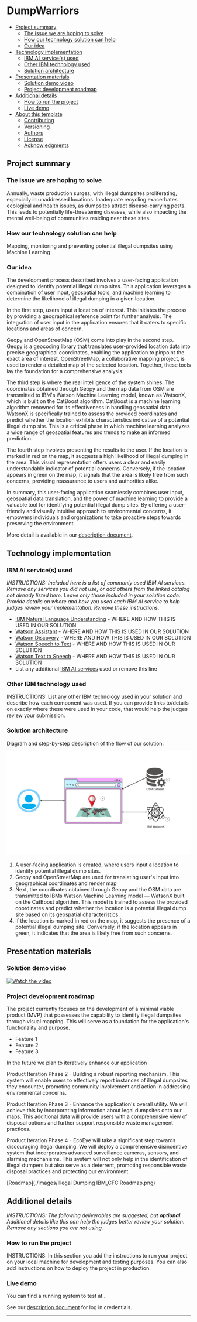 # DumpWarriors

- [Project summary](#project-summary)
  - [The issue we are hoping to solve](#the-issue-we-are-hoping-to-solve)
  - [How our technology solution can help](#how-our-technology-solution-can-help)
  - [Our idea](#our-idea)
- [Technology implementation](#technology-implementation)
  - [IBM AI service(s) used](#ibm-ai-services-used)
  - [Other IBM technology used](#other-ibm-technology-used)
  - [Solution architecture](#solution-architecture)
- [Presentation materials](#presentation-materials)
  - [Solution demo video](#solution-demo-video)
  - [Project development roadmap](#project-development-roadmap)
- [Additional details](#additional-details)
  - [How to run the project](#how-to-run-the-project)
  - [Live demo](#live-demo)
- [About this template](#about-this-template)
  - [Contributing](#contributing)
  - [Versioning](#versioning)
  - [Authors](#authors)
  - [License](#license)
  - [Acknowledgments](#acknowledgments)

## Project summary

### The issue we are hoping to solve

Annually, waste production surges, with illegal dumpsites proliferating, especially in unaddressed locations. Inadequate recycling exacerbates ecological and health issues, as dumpsites attract disease-carrying pests. This leads to potentially life-threatening diseases, while also impacting the mental well-being of communities residing near these sites.

### How our technology solution can help

Mapping, monitoring and preventing potential illegal dumpsites using Machine Learning

### Our idea


The development process described involves a user-facing application designed to identify potential illegal dump sites. This application leverages a combination of user input, geospatial tools, and machine learning to determine the likelihood of illegal dumping in a given location.

In the first step, users input a location of interest. This initiates the process by providing a geographical reference point for further analysis. The integration of user input in the application ensures that it caters to specific locations and areas of concern.

Geopy and OpenStreetMap (OSM) come into play in the second step. Geopy is a geocoding library that translates user-provided location data into precise geographical coordinates, enabling the application to pinpoint the exact area of interest. OpenStreetMap, a collaborative mapping project, is used to render a detailed map of the selected location. Together, these tools lay the foundation for a comprehensive analysis.

The third step is where the real intelligence of the system shines. The coordinates obtained through Geopy and the map data from OSM are transmitted to IBM's Watson Machine Learning model, known as WatsonX, which is built on the CatBoost algorithm. CatBoost is a machine learning algorithm renowned for its effectiveness in handling geospatial data. WatsonX is specifically trained to assess the provided coordinates and predict whether the location exhibits characteristics indicative of a potential illegal dump site. This is a critical phase in which machine learning analyzes a wide range of geospatial features and trends to make an informed prediction.

The fourth step involves presenting the results to the user. If the location is marked in red on the map, it suggests a high likelihood of illegal dumping in the area. This visual representation offers users a clear and easily understandable indicator of potential concerns. Conversely, if the location appears in green on the map, it signals that the area is likely free from such concerns, providing reassurance to users and authorities alike.


In summary, this user-facing application seamlessly combines user input, geospatial data translation, and the power of machine learning to provide a valuable tool for identifying potential illegal dump sites. By offering a user-friendly and visually intuitive approach to environmental concerns, it empowers individuals and organizations to take proactive steps towards preserving the environment.

More detail is available in our [description document](./docs/DESCRIPTION.md).

## Technology implementation

### IBM AI service(s) used

_INSTRUCTIONS: Included here is a list of commonly used IBM AI services. Remove any services you did not use, or add others from the linked catalog not already listed here. Leave only those included in your solution code. Provide details on where and how you used each IBM AI service to help judges review your implementation. Remove these instructions._

- [IBM Natural Language Understanding](https://cloud.ibm.com/catalog/services/natural-language-understanding) - WHERE AND HOW THIS IS USED IN OUR SOLUTION
- [Watson Assistant](https://cloud.ibm.com/catalog/services/watson-assistant) - WHERE AND HOW THIS IS USED IN OUR SOLUTION
- [Watson Discovery](https://cloud.ibm.com/catalog/services/watson-discovery) - WHERE AND HOW THIS IS USED IN OUR SOLUTION
- [Watson Speech to Text](https://cloud.ibm.com/catalog/services/speech-to-text) - WHERE AND HOW THIS IS USED IN OUR SOLUTION
- [Watson Text to Speech](https://cloud.ibm.com/catalog/services/text-to-speech) - WHERE AND HOW THIS IS USED IN OUR SOLUTION
- List any additional [IBM AI services](https://cloud.ibm.com/catalog?category=ai#services) used or remove this line

### Other IBM technology used

INSTRUCTIONS: List any other IBM technology used in your solution and describe how each component was used. If you can provide links to/details on exactly where these were used in your code, that would help the judges review your submission.

### Solution architecture

Diagram and step-by-step description of the flow of our solution:

![Solution Architecture](./images/SolutionArchitecture.jpg)

1. A user-facing application is created, where users input a location to identify potential illegal dump sites.
2. Geopy and OpenStreetMap are used for translating user's input into geographical coordinates and render map
3. Next, the coordinates obtained through Geopy and the OSM data are transmitted to IBMs Watson Machine Learning model — WatsonX built on the CatBoost algorithm. This model is trained to assess the provided coordinates and predict whether the location is a potential illegal dump site based on its geospatial characteristics.
4. If the location is marked in red on the map, it suggests the presence of a potential illegal dumping site. Conversely, if the location appears in green, it indicates that the area is likely free from such concerns.


## Presentation materials


### Solution demo video

[![Watch the video](https://raw.githubusercontent.com/Liquid-Prep/Liquid-Prep/main/images/readme/IBM-interview-video-image.png)](https://youtu.be/vOgCOoy_Bx0)

### Project development roadmap

The project currently focuses on the development of a minimal viable product (MVP) that possesses the capability to identify illegal dumpsites through visual mapping. This will serve as a foundation for the application's functionality and purpose.

- Feature 1
- Feature 2
- Feature 3

In the future we plan to iteratively enhance our application 

Product Iteration Phase 2 - Building a robust reporting mechanism. This system will enable users to effectively report instances of illegal dumpsites they encounter, promoting community involvement and action in addressing environmental concerns.

Product Iteration Phase 3 - Enhance the application's overall utility. We will achieve this by incorporating information about legal dumpsites onto our maps. This additional data will provide users with a comprehensive view of disposal options and further support responsible waste management practices.

Product Iteration Phase 4 - EcoEye will take a significant step towards discouraging illegal dumping. We will deploy a comprehensive disincentive system that incorporates advanced surveillance cameras, sensors, and alarming mechanisms. This system will not only help in the identification of illegal dumpers but also serve as a deterrent, promoting responsible waste disposal practices and protecting our environment.

[Roadmap](./images/Illegal Dumping IBM_CFC Roadmap.png)

## Additional details

_INSTRUCTIONS: The following deliverables are suggested, but **optional**. Additional details like this can help the judges better review your solution. Remove any sections you are not using._

### How to run the project

INSTRUCTIONS: In this section you add the instructions to run your project on your local machine for development and testing purposes. You can also add instructions on how to deploy the project in production.

### Live demo

You can find a running system to test at...

See our [description document](./docs/DESCRIPTION.md) for log in credentials.

---